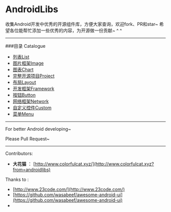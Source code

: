 # AndroidLibs

收集Android开发中优秀的开源组件库，方便大家查询，欢迎fork、PR和star~
希望各位能帮忙添加一些优秀的内容，为开源做一份贡献~ ^ ^ 

---

###目录 Catalogue


- [列表List](https://github.com/XXApple/AndroidLibs/tree/master/%E5%88%97%E8%A1%A8List)
- [图片框架Image](https://github.com/XXApple/AndroidLibs/tree/master/%E5%9B%BE%E7%89%87%E6%A1%86%E6%9E%B6Image)
- [图表Chart](https://github.com/XXApple/AndroidLibs/tree/master/%E5%9B%BE%E8%A1%A8Chart)
- [完整开源项目Project](https://github.com/XXApple/AndroidLibs/tree/master/%E5%AE%8C%E6%95%B4%E5%BC%80%E6%BA%90%E9%A1%B9%E7%9B%AEProject)
- [布局Layout](https://github.com/XXApple/AndroidLibs/tree/master/%E5%B8%83%E5%B1%80Layout)
- [开发框架Framework](https://github.com/XXApple/AndroidLibs/tree/master/%E5%BC%80%E5%8F%91%E6%A1%86%E6%9E%B6Framework)
- [按钮Button](https://github.com/XXApple/AndroidLibs/tree/master/%E6%8C%89%E9%92%AEButton)
- [网络框架Network](https://github.com/XXApple/AndroidLibs/tree/master/%E7%BD%91%E7%BB%9C%E6%A1%86%E6%9E%B6Network)
- [自定义控件Custom](https://github.com/XXApple/AndroidLibs/tree/master/%E8%87%AA%E5%AE%9A%E4%B9%89%E6%8E%A7%E4%BB%B6Custom)
- [菜单Menu](https://github.com/XXApple/AndroidLibs/tree/master/%E8%8F%9C%E5%8D%95Menu)

 


---

For better Android developing~

Please Pull Request~

---

Contributors:

- **大花猫** ： [http://www.colorfulcat.xyz/](http://www.colorfulcat.xyz?from=androidlibs)


Thanks to :

- [http://www.23code.com/](http://www.23code.com/)
- [https://github.com/wasabeef/awesome-android-ui](https://github.com/wasabeef/awesome-android-ui)
- 

